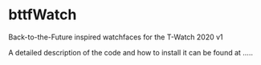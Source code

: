 # bttfWatch
Back-to-the-Future inspired watchfaces for the T-Watch 2020 v1

A detailed description of the code and how to install it can be found at
.....
